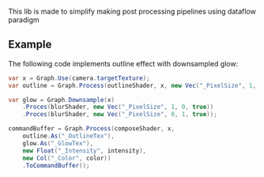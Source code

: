 This lib is made to simplify making post processing pipelines using dataflow paradigm

Example
---
The following code implements outline effect with downsampled glow:

```csharp
var x = Graph.Use(camera.targetTexture);
var outline = Graph.Process(outlineShader, x, new Vec("_PixelSize", 1, 1, true));

var glow = Graph.Downsample(x)
	.Proces(blurShader, new Vec("_PixelSize", 1, 0, true))
	.Proces(blurShader, new Vec("_PixelSize", 0, 1, true));

commandBuffer = Graph.Process(composeShader, x,
	outline.As("_OutlineTex"),
	glow.As("_GlowTex"),
	new Float("_Intensity", intensity),
	new Col("_Color", color))
	.ToCommandBuffer();
```

